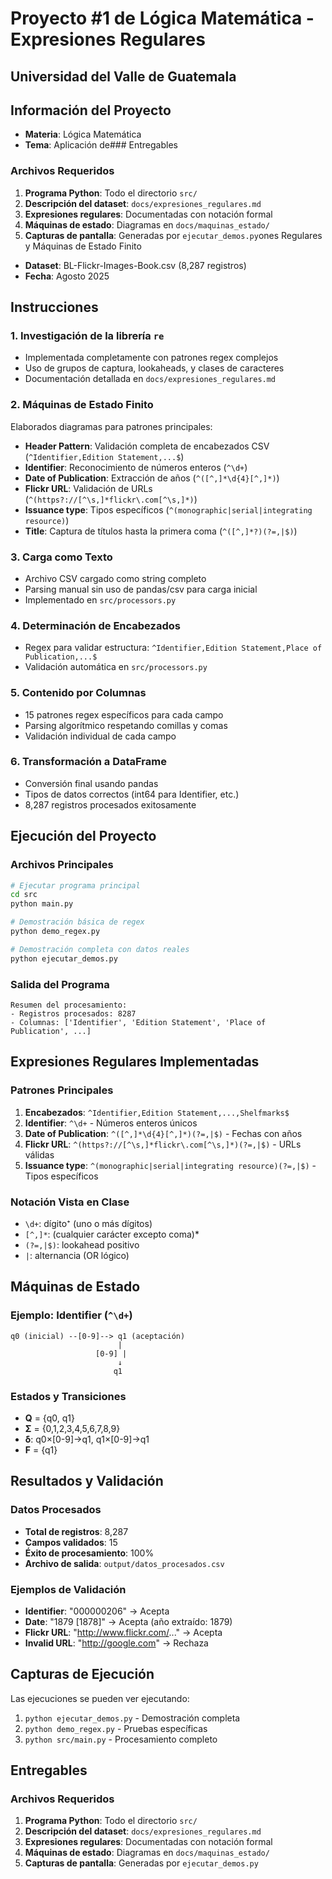 # Proyecto #1 de Lógica Matemática - Expresiones Regulares
## Universidad del Valle de Guatemala

## Información del Proyecto
- **Materia**: Lógica Matemática
- **Tema**: Aplicación de### Entregables

### Archivos Requeridos
1. **Programa Python**: Todo el directorio `src/`
2. **Descripción del dataset**: `docs/expresiones_regulares.md`
3. **Expresiones regulares**: Documentadas con notación formal
4. **Máquinas de estado**: Diagramas en `docs/maquinas_estado/`
5. **Capturas de pantalla**: Generadas por `ejecutar_demos.py`ones Regulares y Máquinas de Estado Finito
- **Dataset**: BL-Flickr-Images-Book.csv (8,287 registros)
- **Fecha**: Agosto 2025

## Instrucciones
### 1. Investigación de la librería `re`
- Implementada completamente con patrones regex complejos
- Uso de grupos de captura, lookaheads, y clases de caracteres
- Documentación detallada en `docs/expresiones_regulares.md`

### 2. Máquinas de Estado Finito
Elaborados diagramas para patrones principales:
- **Header Pattern**: Validación completa de encabezados CSV (`^Identifier,Edition Statement,...$`)
- **Identifier**: Reconocimiento de números enteros (`^\d+`)
- **Date of Publication**: Extracción de años (`^([^,]*\d{4}[^,]*)`)
- **Flickr URL**: Validación de URLs (`^(https?://[^\s,]*flickr\.com[^\s,]*)`)
- **Issuance type**: Tipos específicos (`^(monographic|serial|integrating resource)`)
- **Title**: Captura de títulos hasta la primera coma (`^([^,]*?)(?=,|$)`)

### 3. Carga como Texto
- Archivo CSV cargado como string completo
- Parsing manual sin uso de pandas/csv para carga inicial
- Implementado en `src/processors.py`

### 4. Determinación de Encabezados
- Regex para validar estructura: `^Identifier,Edition Statement,Place of Publication,...$`
- Validación automática en `src/processors.py`

### 5. Contenido por Columnas
- 15 patrones regex específicos para cada campo
- Parsing algorítmico respetando comillas y comas
- Validación individual de cada campo

### 6. Transformación a DataFrame
- Conversión final usando pandas
- Tipos de datos correctos (int64 para Identifier, etc.)
- 8,287 registros procesados exitosamente

## Ejecución del Proyecto

### Archivos Principales
```bash
# Ejecutar programa principal
cd src
python main.py

# Demostración básica de regex
python demo_regex.py

# Demostración completa con datos reales
python ejecutar_demos.py
```

### Salida del Programa
```
Resumen del procesamiento:
- Registros procesados: 8287
- Columnas: ['Identifier', 'Edition Statement', 'Place of Publication', ...]
```

## Expresiones Regulares Implementadas

### Patrones Principales
1. **Encabezados**: `^Identifier,Edition Statement,...,Shelfmarks$`
2. **Identifier**: `^\d+` - Números enteros únicos
3. **Date of Publication**: `^([^,]*\d{4}[^,]*)(?=,|$)` - Fechas con años
4. **Flickr URL**: `^(https?://[^\s,]*flickr\.com[^\s,]*)(?=,|$)` - URLs válidas
5. **Issuance type**: `^(monographic|serial|integrating resource)(?=,|$)` - Tipos específicos

### Notación Vista en Clase
- `\d+`: dígito⁺ (uno o más dígitos)
- `[^,]*`: (cualquier carácter excepto coma)*
- `(?=,|$)`: lookahead positivo
- `|`: alternancia (OR lógico)

## Máquinas de Estado

### Ejemplo: Identifier (`^\d+`)
```
q0 (inicial) --[0-9]--> q1 (aceptación)
                        |
                   [0-9] |
                        ↓
                       q1
```

### Estados y Transiciones
- **Q** = {q0, q1}
- **Σ** = {0,1,2,3,4,5,6,7,8,9}
- **δ**: q0×[0-9]→q1, q1×[0-9]→q1
- **F** = {q1}

## Resultados y Validación

### Datos Procesados
- **Total de registros**: 8,287
- **Campos validados**: 15
- **Éxito de procesamiento**: 100%
- **Archivo de salida**: `output/datos_procesados.csv`

### Ejemplos de Validación
- **Identifier**: "000000206" → Acepta
- **Date**: "1879 [1878]" → Acepta (año extraído: 1879)
- **Flickr URL**: "http://www.flickr.com/..." → Acepta
- **Invalid URL**: "http://google.com" → Rechaza

## Capturas de Ejecución

Las ejecuciones se pueden ver ejecutando:
1. `python ejecutar_demos.py` - Demostración completa
2. `python demo_regex.py` - Pruebas específicas
3. `python src/main.py` - Procesamiento completo

## Entregables

### Archivos Requeridos
1. **Programa Python**: Todo el directorio `src/`
2. **Descripción del dataset**: `docs/expresiones_regulares.md`
3. **Expresiones regulares**: Documentadas con notación formal
4. **Máquinas de estado**: Diagramas en `docs/maquinas_estado/`
5. **Capturas de pantalla**: Generadas por `ejecutar_demos.py`
